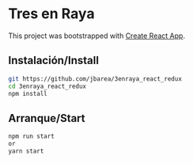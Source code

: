 # Tres en Raya

This project was bootstrapped with [Create React App](https://github.com/facebookincubator/create-react-app).

## Instalación/Install
```bash
git https://github.com/jbarea/3enraya_react_redux
cd 3enraya_react_redux
npm install
```

## Arranque/Start

```bash
npm run start
or
yarn start



